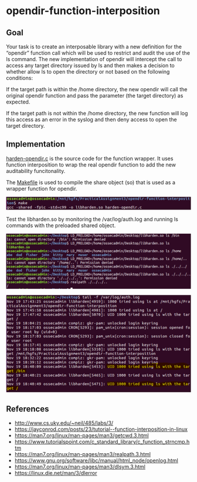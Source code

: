# opendir-function-interposition

## Goal

Your task is to create an interposable library with a new definition for the “opendir” function call which will be used to restrict and audit the use of the ls command. The new implementation of opendir will intercept the call to access any target directory issued by ls and then makes a decision to whether allow ls to open the directory or not based on the following conditions:

If the target path is within the /home directory, the new opendir will call the original opendir function and pass the parameter (the target directory) as expected.

If the target path is not within the /home directory, the new function will log this access as an error in the syslog and then deny access to open the target directory.

## Implementation

[harden-opendir.c](harden-opendir.c) is the source code for the function wrapper. It uses function interposition to wrap the real opendir function to add the new auditability funcitonality.

The [Makefile](Makefile) is used to compile the share object (so) that is used as a wrapper function for opendir.

![1_make_shared_object](assets/1_make_shared_object.png)

Test the libharden.so by monitoring the /var/log/auth.log and running ls commands with the preloaded shared object.

![Run ls with preloaded shared object](assets/2_preloaded_so_ls.png)

![/var/log/auth.log output](assets/3_auth.log.png)

## References

- http://www.cs.uky.edu/~neil/485/labs/3/
- https://jayconrod.com/posts/23/tutorial--function-interposition-in-linux
- https://man7.org/linux/man-pages/man3/getcwd.3.html
- https://www.tutorialspoint.com/c_standard_library/c_function_strncmp.htm
- https://man7.org/linux/man-pages/man3/realpath.3.html 
- https://www.gnu.org/software/libc/manual/html_node/openlog.html 
- https://man7.org/linux/man-pages/man3/dlsym.3.html 
- https://linux.die.net/man/3/dlerror 

